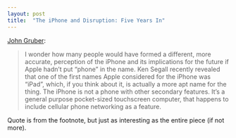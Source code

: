 ```yaml
---
layout: post
title:  "The iPhone and Disruption: Five Years In"
---
```


[John Gruber](http://daringfireball.net/2012/07/iphone_disruption_five_years_in):

> I wonder how many people would have formed a different, more accurate, perception of the iPhone and its implications for the future if Apple hadn’t put “phone” in the name. Ken Segall recently revealed that one of the first names Apple considered for the iPhone was “iPad”, which, if you think about it, is actually a more apt name for the thing. The iPhone is not a phone with other secondary features. It’s a general purpose pocket-sized touchscreen computer, that happens to include cellular phone networking as a feature.

Quote is from the footnote, but just as interesting as the entire piece (if not more).
